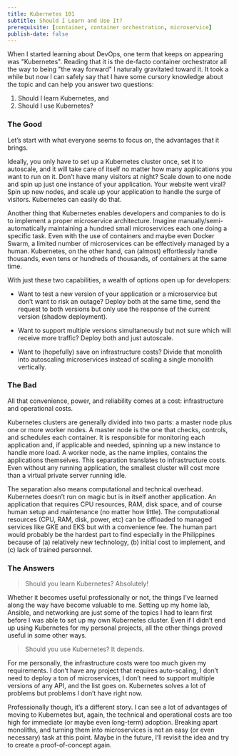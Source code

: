```yaml
---
title: Kubernetes 101
subtitle: Should I Learn and Use It?
prerequisite: [container, container orchestration, microservice]
publish-date: false
---
```


When I started learning about DevOps, one term that keeps on appearing was "Kubernetes". Reading that it is the de-facto container orchestrator all the way to being "the way forward" I naturally gravitated toward it. It took a while but now I can safely say that I have some cursory knowledge about the topic and can help you answer two questions:

1. Should I learn Kubernetes, and
2. Should I use Kubernetes?

### The Good
Let’s start with what everyone seems to focus on, the advantages that it brings.

Ideally, you only have to set up a Kubernetes cluster once, set it to autoscale, and it will take care of itself no matter how many applications you want to run on it. Don’t have many visitors at night? Scale down to one node and spin up just one instance of your application. Your website went viral? Spin up new nodes, and scale up your application to handle the surge of visitors. Kubernetes can easily do that.

Another thing that Kubernetes enables developers and companies to do is to implement a proper microservice architecture. Imagine manually/semi-automatically maintaining a hundred small microservices each one doing a specific task. Even with the use of containers and maybe even Docker Swarm, a limited number of microservices can be effectively managed by a human. Kubernetes, on the other hand, can (almost) effortlessly handle thousands, even tens or hundreds of thousands, of containers at the same time.

With just these two capabilities, a wealth of options open up for developers:

- Want to test a new version of your application or a microservice but don’t want to risk an outage? Deploy both at the same time, send the request to both versions but only use the response of the current version (shadow deployment).

- Want to support multiple versions simultaneously but not sure which will receive more traffic? Deploy both and just autoscale.

- Want to (hopefully) save on infrastructure costs? Divide that monolith into autoscaling microservices instead of scaling a single monolith vertically.

### The Bad
All that convenience, power, and reliability comes at a cost: infrastructure and operational costs.

Kubernetes clusters are generally divided into two parts: a master node plus one or more worker nodes. A master node is the one that checks, controls, and schedules each container. It is responsible for monitoring each application and, if applicable and needed, spinning up a new instance to handle more load. A worker node, as the name implies, contains the applications themselves. This separation translates to infrastructure costs. Even without any running application, the smallest cluster will cost more than a virtual private server running idle.

The separation also means computational and technical overhead. Kubernetes doesn’t run on magic but is in itself another application. An application that requires CPU resources, RAM, disk space, and of course human setup and maintenance (no matter how little). The computational resources (CPU, RAM, disk, power, etc) can be offloaded to managed services like GKE and EKS but with a convenience fee. The human part would probably be the hardest part to find especially in the Philippines because of (a) relatively new technology, (b) initial cost to implement, and (c) lack of trained personnel.

### The Answers

> Should you learn Kubernetes? Absolutely!

Whether it becomes useful professionally or not, the things I’ve learned along the way have become valuable to me. Setting up my home lab, Ansible, and networking are just some of the topics I had to learn first before I was able to set up my own Kubernetes cluster. Even if I didn’t end up using Kubernetes for my personal projects, all the other things proved useful in some other ways.

> Should you use Kubernetes? It depends.

For me personally, the infrastructure costs were too much given my requirements. I don’t have any project that requires auto-scaling, I don’t need to deploy a ton of microservices, I don’t need to support multiple versions of any API, and the list goes on. Kubernetes solves a lot of problems but problems I don’t have right now.

Professionally though, it’s a different story. I can see a lot of advantages of moving to Kubernetes but, again, the technical and operational costs are too high for immediate (or maybe even long-term) adoption. Breaking apart monoliths, and turning them into microservices is not an easy (or even necessary) task at this point. Maybe in the future, I’ll revisit the idea and try to create a proof-of-concept again.

